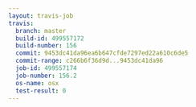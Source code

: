 ```yaml
---
layout: travis-job
travis:
  branch: master
  build-id: 499557172
  build-number: 156
  commit: 9453dc41da96ea6b647cfde7297ed22a610c6de5
  commit-range: c266b6f36d9d...9453dc41da96
  job-id: 499557174
  job-number: 156.2
  os-name: osx
  test-result: 0
---
```

